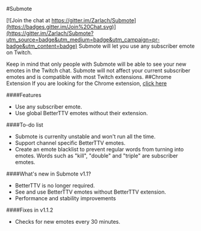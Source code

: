 #Submote

[![Join the chat at https://gitter.im/Zarlach/Submote](https://badges.gitter.im/Join%20Chat.svg)](https://gitter.im/Zarlach/Submote?utm_source=badge&utm_medium=badge&utm_campaign=pr-badge&utm_content=badge)
Submote will let you use any subscriber emote on Twitch.

Keep in mind that only people with Submote will be able to see your new emotes in the Twitch chat. Submote will not affect your current subscriber emotes and is compatible with most Twitch extensions.
##Chrome Extension
If you are looking for the Chrome extension, [click here](https://chrome.google.com/webstore/detail/submote/neenedpcihpgfmgohilhfidaknihiofk)

####Features
- Use any subscriber emote.
- Use global BetterTTV emotes without their extension.

####To-do list
- Submote is currenlty unstable and won't run all the time.
- Support channel specific BetterTTV emotes.
- Create an emote blacklist to prevent regular words from turning into emotes. Words such as "kill", "double" and "triple" are subscriber emotes.

####What's new in Submote v1.1?
- BetterTTV is no longer required.
- See and use BetterTTV emotes without BetterTTV extension.
- Performance and stability improvements

####Fixes in v1.1.2
- Checks for new emotes every 30 minutes.
